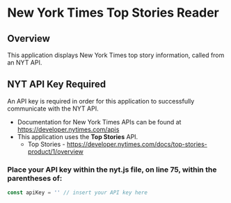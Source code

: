 # New York Times Top Stories Reader

## Overview

This application displays New York Times top story information, called from an NYT API. 

## NYT API Key Required

An API key is required in order for this application to successfully communicate with the NYT API.

- Documentation for New York Times APIs can be found at https://developer.nytimes.com/apis
- This application uses the **Top Stories** API.
  - Top Stories - https://developer.nytimes.com/docs/top-stories-product/1/overview

### Place your API key within the **nyt.js** file, on line **75**, within the parentheses of:

```js
const apiKey = '' // insert your API key here
```